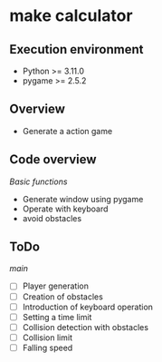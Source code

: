 # make calculator
## __Execution environment__
- Python >= 3.11.0
- pygame >= 2.5.2

## __Overview__
- Generate a action game

## __Code overview__

_Basic functions_
 
- Generate window using pygame
- Operate with keyboard
- avoid obstacles

## __ToDo__

_main_

- [ ] Player generation
- [ ] Creation of obstacles
- [ ] Introduction of keyboard operation
- [ ] Setting a time limit
- [ ] Collision detection with obstacles
- [ ] Collision limit
- [ ] Falling speed
